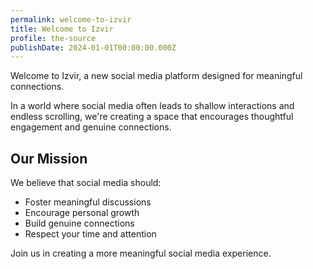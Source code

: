 ```yaml
---
permalink: welcome-to-izvir
title: Welcome to Izvir
profile: the-source
publishDate: 2024-01-01T00:00:00.000Z
---
```


Welcome to Izvir, a new social media platform designed for meaningful connections. 

In a world where social media often leads to shallow interactions and endless scrolling, we're creating a space that encourages thoughtful engagement and genuine connections.

## Our Mission

We believe that social media should:
- Foster meaningful discussions
- Encourage personal growth
- Build genuine connections
- Respect your time and attention

Join us in creating a more meaningful social media experience.

